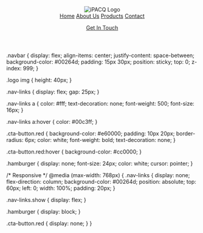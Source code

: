 <header class="navbar">
  <div class="logo">
    <img src="images/ipacq-logo.png" alt="iPACQ Logo" />
  </div>

  <nav class="nav-links">
    <a href="#home">Home</a>
    <a href="#about">About Us</a>
    <a href="#products">Products</a>
    <a href="#contact">Contact</a>
  </nav>

  <a href="#contact" class="cta-button red">Get In Touch</a>

  <div class="hamburger" onclick="toggleMenu()">
    <i class="fas fa-bars"></i>
  </div>
</header>




.navbar {
  display: flex;
  align-items: center;
  justify-content: space-between;
  background-color: #00264d;
  padding: 15px 30px;
  position: sticky;
  top: 0;
  z-index: 999;
}

.logo img {
  height: 40px;
}

.nav-links {
  display: flex;
  gap: 25px;
}

.nav-links a {
  color: #fff;
  text-decoration: none;
  font-weight: 500;
  font-size: 16px;
}

.nav-links a:hover {
  color: #00c3ff;
}

.cta-button.red {
  background-color: #e60000;
  padding: 10px 20px;
  border-radius: 6px;
  color: white;
  font-weight: bold;
  text-decoration: none;
}

.cta-button.red:hover {
  background-color: #cc0000;
}

.hamburger {
  display: none;
  font-size: 24px;
  color: white;
  cursor: pointer;
}

/* Responsive */
@media (max-width: 768px) {
  .nav-links {
    display: none;
    flex-direction: column;
    background-color: #00264d;
    position: absolute;
    top: 60px;
    left: 0;
    width: 100%;
    padding: 20px;
  }

  .nav-links.show {
    display: flex;
  }

  .hamburger {
    display: block;
  }

  .cta-button.red {
    display: none;
  }
}


<script>
  function toggleMenu() {
    document.querySelector('.nav-links').classList.toggle('show');
  }
</script>

